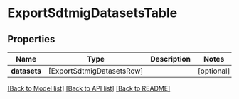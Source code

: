 # ExportSdtmigDatasetsTable

## Properties
Name | Type | Description | Notes
------------ | ------------- | ------------- | -------------
**datasets** | [ExportSdtmigDatasetsRow] |  | [optional] 

[[Back to Model list]](../README.md#documentation-for-models) [[Back to API list]](../README.md#documentation-for-api-endpoints) [[Back to README]](../README.md)



